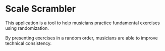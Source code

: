# Scale Scrambler
This application is a tool to help musicians practice fundamental exercises using randomization.

By presenting exercises in a random order, musicians are able to improve technical consistency.
